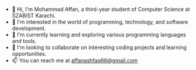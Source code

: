 - 👋 Hi, I'm Mohammad Affan, a third-year student of Computer Science at SZABIST Karachi.
- 👀 I'm interested in the world of programming, technology, and software development.
- 🌱 I'm currently learning and exploring various programming languages and tools.
- 💞️ I'm looking to collaborate on interesting coding projects and learning opportunities.
- 📫 You can reach me at affanashfaq66@gmail.com

